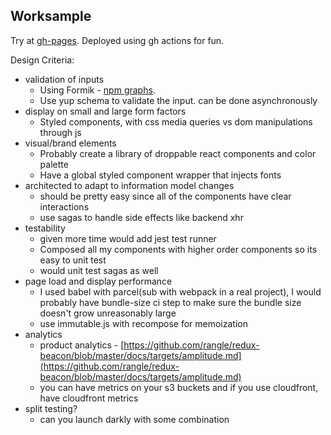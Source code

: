## Worksample
Try at [gh-pages](https://somalianivan.github.io/challenge/). Deployed using gh actions for fun.

Design Criteria:
- validation of inputs
    - Using Formik - [npm graphs](https://www.npmtrends.com/formik-vs-formsy-vs-react-final-form).
    - Use yup schema to validate the input. can be done asynchronously
- display on small and large form factors
    - Styled components, with css media queries vs dom manipulations through js
- visual/brand elements
    - Probably create a library of droppable react components and color palette
    - Have a global styled component wrapper that injects fonts
- architected to adapt to information model changes
    - should be pretty easy since all of the components have clear interactions
    - use sagas to handle side effects like backend xhr
- testability
    - given more time would add jest test runner
    - Composed all my components with higher order components so its easy to unit test
    - would unit test sagas as well
- page load and display performance
    - I used babel with parcel(sub with webpack in a real project), I would probably have bundle-size ci step to make sure the bundle size doesn't grow unreasonably large
    - use immutable.js with recompose for memoization
- analytics
    - product analytics - [https://github.com/rangle/redux-beacon/blob/master/docs/targets/amplitude.md](https://github.com/rangle/redux-beacon/blob/master/docs/targets/amplitude.md)
    - you can have metrics on your s3 buckets and if you use cloudfront, have cloudfront metrics
- split testing?
    - can you launch darkly with some combination
